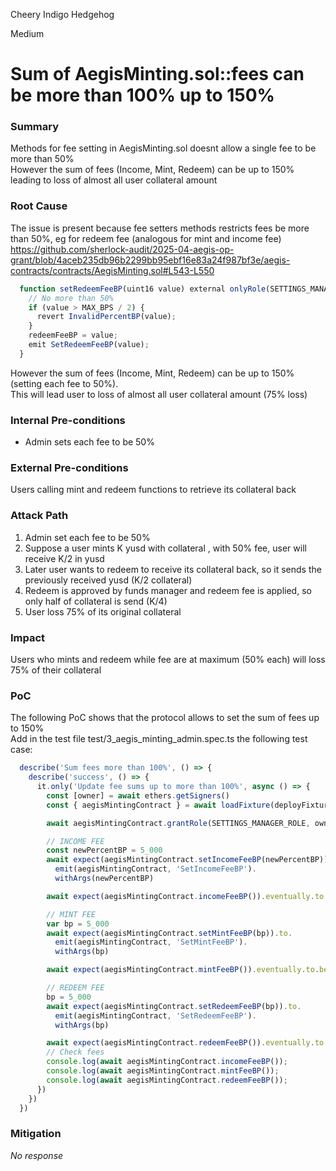 Cheery Indigo Hedgehog

Medium

# Sum of AegisMinting.sol::fees can be more than 100% up to 150%

### Summary

Methods for fee setting in AegisMinting.sol doesnt allow a single fee to be more than 50%  
However the sum of fees (Income, Mint, Redeem) can be up to 150% leading to loss of almost all user collateral amount 

### Root Cause

The issue is present because fee setters methods restricts fees be more than 50%, eg for redeem fee (analogous for mint and income fee)    
https://github.com/sherlock-audit/2025-04-aegis-op-grant/blob/4aceb235db96b2299bb95ebf16e83a24f987bf3e/aegis-contracts/contracts/AegisMinting.sol#L543-L550
```js
  function setRedeemFeeBP(uint16 value) external onlyRole(SETTINGS_MANAGER_ROLE) {
    // No more than 50%
    if (value > MAX_BPS / 2) {
      revert InvalidPercentBP(value);
    }
    redeemFeeBP = value;
    emit SetRedeemFeeBP(value);
  }
```
However the sum of fees (Income, Mint, Redeem) can be up to 150% (setting each fee to 50%).  
This will lead user to loss of almost all user collateral amount (75% loss)


### Internal Pre-conditions

- Admin sets each fee to be 50%

### External Pre-conditions

Users calling mint and redeem functions to retrieve its collateral back

### Attack Path

1. Admin set each fee to be 50%  
2. Suppose a user mints K yusd with collateral , with 50% fee, user will receive K/2 in yusd
3. Later user wants to redeem to receive its collateral back, so it sends the previously received yusd (K/2 collateral)
4. Redeem is approved by funds manager and redeem fee is applied, so only half of collateral is send (K/4)
5. User loss 75% of its original collateral  

### Impact

Users who mints and redeem while fee are at maximum (50% each) will loss 75% of their collateral 

### PoC

The following PoC shows that the protocol allows to set the sum of fees up to 150%  
Add in the test file test/3_aegis_minting_admin.spec.ts the following test case:
```js
  describe('Sum fees more than 100%', () => {
    describe('success', () => {
      it.only('Update fee sums up to more than 100%', async () => {
        const [owner] = await ethers.getSigners()
        const { aegisMintingContract } = await loadFixture(deployFixture)

        await aegisMintingContract.grantRole(SETTINGS_MANAGER_ROLE, owner)

        // INCOME FEE
        const newPercentBP = 5_000
        await expect(aegisMintingContract.setIncomeFeeBP(newPercentBP)).to.
          emit(aegisMintingContract, 'SetIncomeFeeBP').
          withArgs(newPercentBP)

        await expect(aegisMintingContract.incomeFeeBP()).eventually.to.be.equal(newPercentBP)

        // MINT FEE
        var bp = 5_000
        await expect(aegisMintingContract.setMintFeeBP(bp)).to.
          emit(aegisMintingContract, 'SetMintFeeBP').
          withArgs(bp)

        await expect(aegisMintingContract.mintFeeBP()).eventually.to.be.equal(bp)

        // REDEEM FEE
        bp = 5_000
        await expect(aegisMintingContract.setRedeemFeeBP(bp)).to.
          emit(aegisMintingContract, 'SetRedeemFeeBP').
          withArgs(bp)

        await expect(aegisMintingContract.redeemFeeBP()).eventually.to.be.equal(bp)
        // Check fees
        console.log(await aegisMintingContract.incomeFeeBP());
        console.log(await aegisMintingContract.mintFeeBP());
        console.log(await aegisMintingContract.redeemFeeBP());
      })
    })
  })
```

### Mitigation

_No response_